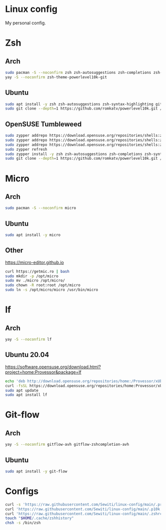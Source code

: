 # Linux config

My personal config.

# Zsh

## Arch

```bash
sudo pacman -S --noconfirm zsh zsh-autosuggestions zsh-completions zsh-syntax-highlighting
yay -S --noconfirm zsh-theme-powerlevel10k-git
```

## Ubuntu

```bash
sudo apt install -y zsh zsh-autosuggestions zsh-syntax-highlighting git
sudo git clone --depth=1 https://github.com/romkatv/powerlevel10k.git /usr/share/zsh-theme-powerlevel10k
```

## OpenSUSE Tumbleweed

```bash
sudo zypper addrepo https://download.opensuse.org/repositories/shells:zsh-users:zsh-autosuggestions/openSUSE_Tumbleweed/shells:zsh-users:zsh-autosuggestions.repo 
sudo zypper addrepo https://download.opensuse.org/repositories/shells:zsh-users:zsh-completions/openSUSE_Tumbleweed/shells:zsh-users:zsh-completions.repo
sudo zypper addrepo https://download.opensuse.org/repositories/shells:zsh-users:zsh-syntax-highlighting/openSUSE_Tumbleweed/shells:zsh-users:zsh-syntax-highlighting.repo
sudo zypper refresh
sudo zypper install -y zsh zsh-autosuggestions zsh-completions zsh-syntax-highlighting git
sudo git clone --depth=1 https://github.com/romkatv/powerlevel10k.git /usr/share/zsh-theme-powerlevel10k
```

# Micro

## Arch

```bash
sudo pacman -S --noconfirm micro
```

## Ubuntu

```bash
sudo apt install -y micro
```

## Other

https://micro-editor.github.io

```bash
curl https://getmic.ro | bash
sudo mkdir -p /opt/micro
sudo mv ./micro /opt/micro/
sudo chown -R root:root /opt/micro
sudo ln -s /opt/micro/micro /usr/bin/micro
```

# lf

## Arch

```bash
yay -S --noconfirm lf
```

## Ubuntu 20.04

https://software.opensuse.org/download.html?project=home:Provessor&package=lf

```bash
echo 'deb http://download.opensuse.org/repositories/home:/Provessor/xUbuntu_20.04/ /' | sudo tee /etc/apt/sources.list.d/home:Provessor.list
curl -fsSL https://download.opensuse.org/repositories/home:Provessor/xUbuntu_20.04/Release.key | gpg --dearmor | sudo tee /etc/apt/trusted.gpg.d/home_Provessor.gpg > /dev/null
sudo apt update
sudo apt install lf
```

# Git-flow

## Arch

```bash
yay -S --noconfirm gitflow-avh gitflow-zshcompletion-avh
```

## Ubuntu

```bash
sudo apt install -y git-flow
```

# Configs

```bash
curl -s 'https://raw.githubusercontent.com/Sewiti/linux-config/main/.profile' >> "$HOME/.profile"
curl 'https://raw.githubusercontent.com/Sewiti/linux-config/main/.p10k.zsh' -o "$HOME/.p10k.zsh"
curl 'https://raw.githubusercontent.com/Sewiti/linux-config/main/.zshrc' -o "$HOME/.zshrc"
touch "$HOME/.cache/zshhistory"
chsh -s /bin/zsh
```

